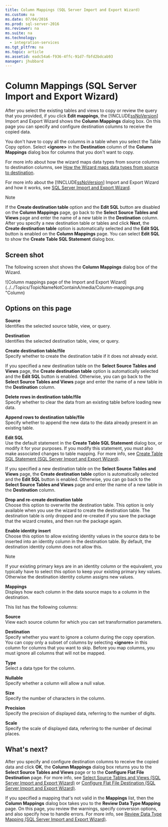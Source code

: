 ```yaml
---
title: Column Mappings (SQL Server Import and Export Wizard)
ms.custom: na
ms.date: 07/04/2016
ms.prod: sql-server-2016
ms.reviewer: na
ms.suite: na
ms.technology: 
  - integration-services
ms.tgt_pltfrm: na
ms.topic: article
ms.assetid: eadc54a6-f936-4ffc-91d7-fbfd2bdcab93
manager: jhubbard
---
```

# Column Mappings (SQL Server Import and Export Wizard)
After you select the existing tables and views to copy or review the query that you provided, if you click **Edit mappings**, the [!INCLUDE[ssNoVersion](../../Topics/TopicNameContainA/includes/ssNoVersion_md.md)] Import and Export Wizard shows the **Column Mappings** dialog box. On this page you can specify and configure destination columns to receive the copied data.  
  
 You don't have to copy all the columns in a table when you select the Table Copy option. Select **<ignore\>** in the **Destination** column of the **Column Mappings** dialog box for columns that you don't want to copy.  
  
 For more info about how the wizard maps data types from source columns to destination columns, see [How the Wizard maps data types from source to destination](../../Topics/TopicNameNotContainA/SQL-Server-Import-and-Export-Wizard.md#wizardMapping).  
  
 For more info about the [!INCLUDE[ssNoVersion](../../Topics/TopicNameContainA/includes/ssNoVersion_md.md)] Import and Export Wizard and how it works, see [SQL Server Import and Export Wizard](../../Topics/TopicNameNotContainA/SQL-Server-Import-and-Export-Wizard.md).  
  
> [!NOTE]  
>  If the **Create destination table** option and the **Edit SQL** button are disabled on the **Column Mappings** page, go back to the **Select Source Tables and Views** page and enter the name of a new table in the **Destination** column. After you specify a new destination table or tables and click **Next**, the **Create destination table** option is automatically selected and the **Edit SQL** button is enabled on the **Column Mappings** page. You can select **Edit SQL** to show the **Create Table SQL Statement** dialog box.  
  
## Screen shot  
 The following screen shot shows the **Column Mappings** dialog box of the Wizard.  
  
 ![Column mappings page of the Import and Export Wizard](../../Topics/TopicNameNotContainA/media/Column-mappings.png "Column)  
  
## Options on this page  
 **Source**  
 Identifies the selected source table, view, or query.  
  
 **Destination**  
 Identifies the selected destination table, view, or query.  
  
 **Create destination table/file**  
 Specify whether to create the destination table if it does not already exist.  
  
 If you specified a new destination table on the **Select Source Tables and Views** page, the **Create destination table** option is automatically selected and the **Edit SQL** button is enabled. Otherwise, you can go back to the **Select Source Tables and Views** page and enter the name of a new table in the **Destination** column.  
  
 **Delete rows in destination table/file**  
 Specify whether to clear the data from an existing table before loading new data.  
  
 **Append rows to destination table/file**  
 Specify whether to append the new data to the data already present in an existing table.  
  
 **Edit SQL**  
 Use the default statement in the **Create Table SQL Statement** dialog box, or modify it for your purposes. If you modify this statement, you must also make associated changes to table mapping. For more info, see [Create Table SQL Statement (SQL Server Import and Export Wizard)](../../Topics/TopicNameNotContainA/Create-Table-SQL-Statement--SQL-Server-Import-and-Export-Wizard-.md).  
  
 If you specified a new destination table on the **Select Source Tables and Views** page, the **Create destination table** option is automatically selected and the **Edit SQL** button is enabled. Otherwise, you can go back to the **Select Source Tables and Views** page and enter the name of a new table in the **Destination** column.  
  
 **Drop and re-create destination table**  
 Choose this option to overwrite the destination table. This option is only available when you use the wizard to create the destination table. The destination table is only dropped and re-created if you save the package that the wizard creates, and then run the package again.  
  
 **Enable identity insert**  
 Choose this option to allow existing identity values in the source data to be inserted into an identity column in the destination table. By default, the destination identity column does not allow this.  
  
> [!NOTE]  
>  If your existing primary keys are in an identity column or the equivalent, you typically have to select this option to keep your existing primary key values.  Otherwise the destination identity column assigns new values.  
  
 **Mappings**  
 Displays how each column in the data source maps to a column in the destination.  
  
 This list has the following columns:  
  
 **Source**  
 View each source column for which you can set transformation parameters.  
  
 **Destination**  
 Specify whether you want to ignore a column during the copy operation. You can copy only a subset of columns by selecting **<ignore\>** in this column for columns that you want to skip. Before you map columns, you must ignore all columns that will not be mapped.  
  
 **Type**  
 Select a data type for the column.  
  
 **Nullable**  
 Specify whether a column will allow a null value.  
  
 **Size**  
 Specify the number of characters in the column.  
  
 **Precision**  
 Specify the precision of displayed data, referring to the number of digits.  
  
 **Scale**  
 Specify the scale of displayed data, referring to the number of decimal places.  
  
## What's next?  
 After you specify and configure destination columns to receive the copied data and click **OK**, the **Column Mappings** dialog box returns you to the **Select Source Tables and Views** page or to the **Configure Flat File Destination** page. For more info, see [Select Source Tables and Views (SQL Server Import and Export Wizard)](../../Topics/TopicNameNotContainA/Select-Source-Tables-and-Views--SQL-Server-Import-and-Export-Wizard-.md) or [Configure Flat File Destination (SQL Server Import and Export Wizard)](../../Topics/TopicNameNotContainA/Configure-Flat-File-Destination--SQL-Server-Import-and-Export-Wizard-.md).  
  
 If you specified a mapping that's not valid in the **Mappings** list, then the **Column Mappings** dialog box takes you to the **Review Data Type Mapping** page. On this page, you review the warnings, specify conversion options, and also specify how to handle errors. For more info, see [Review Data Type Mapping (SQL Server Import and Export Wizard)](../../Topics/TopicNameNotContainA/Review-Data-Type-Mapping--SQL-Server-Import-and-Export-Wizard-.md).